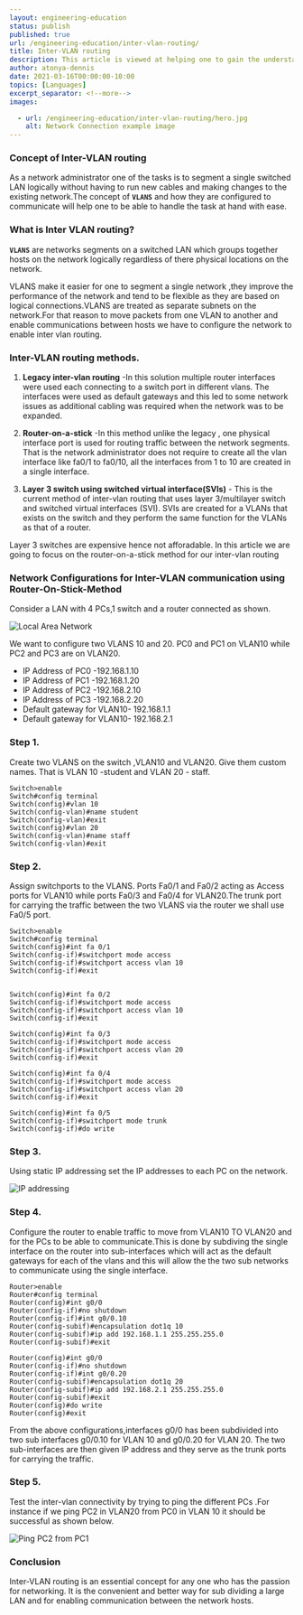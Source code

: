 ```yaml
---
layout: engineering-education
status: publish
published: true
url: /engineering-education/inter-vlan-routing/
title: Inter-VLAN routing
description: This article is viewed at helping one to gain the understanding of inter-vlan routing and how to configure it using a packet tracer, add fields `dateCreated` and `lastModified` in the `Todo` data class.
author: atonya-dennis
date: 2021-03-16T00:00:00-10:00
topics: [Languages]
excerpt_separator: <!--more-->
images:

  - url: /engineering-education/inter-vlan-routing/hero.jpg
    alt: Network Connection example image
---
```

### Concept of Inter-VLAN routing
As a network administrator one of the tasks is to segment a single switched LAN logically without having to run new cables and making changes to the existing network.The concept of **`VLANS`** and how they are configured to communicate will help one to be able to handle the task at hand with ease.
<!--more-->
### What is Inter VLAN routing?
**`VLANS`** are networks segments on a  switched LAN which groups together hosts on the network logically regardless of there physical locations on the network.

VLANS make it easier for one to segment a single network ,they improve the performance of the network and  tend to be flexible as they  are based on logical connections.VLANS are treated as separate subnets on the network.For that reason to move packets from one VLAN to another and enable communications between hosts we have to configure the network to enable  inter vlan routing.

### Inter-VLAN routing methods.
1. **Legacy inter-vlan routing** -In this solution multiple router interfaces were used each connecting to a switch port in different vlans. The interfaces were used as default gateways and this led to some network issues as additional cabling was required when the network was to be expanded.

2. **Router-on-a-stick** -In this method unlike the legacy , one physical interface port is used for routing traffic between the network segments. That is the network administrator does not require to create all the vlan interface like fa0/1 to fa0/10, all the interfaces from 1 to 10 are created in a single interface.
3. **Layer 3 switch using switched virtual interface(SVIs)** - This is the current method of inter-vlan routing that uses layer 3/multilayer switch and switched virtual interfaces (SVI). SVIs are created for a VLANs that exists on the switch and they perform the same function for the VLANs as that of a router.

Layer 3 switches are expensive hence not afforadable. In this article we are going to focus on the router-on-a-stick method for our inter-vlan routing


### Network Configurations for Inter-VLAN communication using Router-On-Stick-Method

Consider a LAN with 4 PCs,1 switch and a router connected as shown.

![Local Area Network](/engineering-education/inter-vlan-routing/network.jpg)

We want to configure two VLANS 10 and 20. PC0 and PC1 on VLAN10 while PC2 and PC3 are on VLAN20.
* IP Address of PC0   -192.168.1.10
* IP Address of PC1   -192.168.1.20
* IP Address of PC2   -192.168.2.10
* IP Address of PC3   -192.168.2.20
* Default gateway for VLAN10- 192.168.1.1
* Default gateway for VLAN10- 192.168.2.1

### Step 1.
Create two VLANS on the switch ,VLAN10 and VLAN20. Give them custom names. That is VLAN 10 -student and VLAN 20 - staff.
```
Switch>enable
Switch#config terminal
Switch(config)#vlan 10
Switch(config-vlan)#name student
Switch(config-vlan)#exit
Switch(config)#vlan 20
Switch(config-vlan)#name staff
Switch(config-vlan)#exit

```
### Step 2.
Assign switchports to the VLANS. Ports Fa0/1 and Fa0/2 acting as Access ports for VLAN10 while ports Fa0/3 and Fa0/4 for VLAN20.The trunk port  for carrying the traffic between the two VLANS via the router we shall use Fa0/5 port.
```
Switch>enable
Switch#config terminal
Switch(config)#int fa 0/1
Switch(config-if)#switchport mode access
Switch(config-if)#switchport access vlan 10
Switch(config-if)#exit


Switch(config)#int fa 0/2
Switch(config-if)#switchport mode access
Switch(config-if)#switchport access vlan 10
Switch(config-if)#exit

Switch(config)#int fa 0/3
Switch(config-if)#switchport mode access
Switch(config-if)#switchport access vlan 20
Switch(config-if)#exit

Switch(config)#int fa 0/4
Switch(config-if)#switchport mode access
Switch(config-if)#switchport access vlan 20
Switch(config-if)#exit

Switch(config)#int fa 0/5
Switch(config-if)#switchport mode trunk
Switch(config-if)#do write
```
### Step 3.
Using static  IP addressing  set the IP addresses to  each PC on the network.

![IP addressing](/engineering-education/inter-vlan-routing/pc-ip-configuration.jpg)

### Step 4.
Configure the  router to enable traffic to move from VLAN10 TO VLAN20 and for the PCs to be able to communicate.This is done by subdiving the single interface on the router  into sub-interfaces which  will act as the default gateways for each of the vlans and this will allow the the two sub networks to communicate using the single interface.
```
Router>enable
Router#config terminal
Router(config)#int g0/0
Router(config-if)#no shutdown
Router(config-if)#int g0/0.10
Router(config-subif)#encapsulation dot1q 10
Router(config-subif)#ip add 192.168.1.1 255.255.255.0
Router(config-subif)#exit

Router(config)#int g0/0
Router(config-if)#no shutdown
Router(config-if)#int g0/0.20
Router(config-subif)#encapsulation dot1q 20
Router(config-subif)#ip add 192.168.2.1 255.255.255.0
Router(config-subif)#exit
Router(config)#do write
Router(config)#exit
```
From the above configurations,interfaces g0/0 has been subdivided into two sub interfaces  g0/0.10 for VLAN 10 and g0/0.20 for VLAN 20. The two sub-interfaces are then given IP address and they serve as the trunk ports for carrying the traffic.
### Step 5.
Test the inter-vlan connectivity by trying to ping the different PCs .For instance if we ping PC2 in VLAN20 from PC0 in VLAN 10 it should be successful as shown below.

![Ping PC2 from PC1](/engineering-education/inter-vlan-routing/ping.jpg)

### Conclusion
Inter-VLAN routing is an essential concept for any one who  has the passion for networking. It is the convenient and better way for sub dividing a large LAN and for enabling communication between the network hosts.
